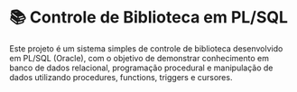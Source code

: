 # 📚 Controle de Biblioteca em PL/SQL
Este projeto é um sistema simples de controle de biblioteca desenvolvido em PL/SQL (Oracle), com o objetivo de demonstrar conhecimento em banco de dados relacional, programação procedural e manipulação de dados utilizando procedures, functions, triggers e cursores.
